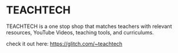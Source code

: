 TEACHTECH
=================

TEACHTECH is a one stop shop that matches teachers with relevant resources, YouTube Videos, teaching tools, and curriculums.

check it out here: https://glitch.com/~teachtech
